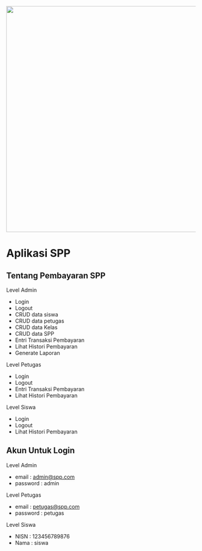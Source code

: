 <p align="center"><img src="https://github.com/FuziqAnggara/Ujikom-SPP/master/public/img/dashboard.PNG" width="600"></p>

<p align="center">
    <h1>Aplikasi SPP</h1>
</p>

## Tentang Pembayaran SPP

Level Admin

-   Login
-   Logout
-   CRUD data siswa
-   CRUD data petugas
-   CRUD data Kelas
-   CRUD data SPP
-   Entri Transaksi Pembayaran
-   Lihat Histori Pembayaran
-   Generate Laporan

Level Petugas

-   Login
-   Logout
-   Entri Transaksi Pembayaran
-   Lihat Histori Pembayaran

Level Siswa

-   Login
-   Logout
-   Lihat Histori Pembayaran

## Akun Untuk Login

Level Admin

-   email : admin@spp.com
-   password : admin

Level Petugas

-   email : petugas@spp.com
-   password : petugas

Level Siswa

-   NISN : 123456789876
-   Nama : siswa
